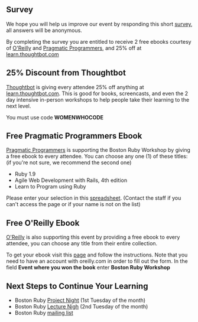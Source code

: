 ## Survey

We hope you will help us improve our event by responding
this short [survey](https://docs.google.com/spreadsheet/viewform?formkey=dFNmcmFrRUNRSjVQOWpGZ0xmcUpPb2c6MQ),
all answers will be anonymous.

By completing the survey you are entitled to receive
2 free ebooks courtesy of [O'Reilly](http://oreilly.com/)
and [Pragmatic Programmers](http://pragprog.com/), and 25% off at
[learn.thoughtbot.com](http://learn.thoughtbot.com)


## 25% Discount from Thoughtbot

[Thoughtbot](http://thoughtbot.com/)
is giving every attendee 25% off anything at [learn.thoughtbot.com](http://learn.thoughtbot.com).
This is good for books, screencasts, and even
the 2 day intensive in-person workshops to help people take
their learning to the next level.

You must use code **WOMENWHOCODE**


## Free Pragmatic Programmers Ebook

[Pragmatic Programmers](http://pragprog.com/)
is supporting the Boston Ruby Workshop by giving a free ebook
to every attendee. You can choose any one (1) of these titles:
(if you're not sure, we recommend the second one)

* Ruby 1.9
* Agile Web Development with Rails, 4th edition
* Learn to Program using Ruby

Please enter your selection in this [spreadsheet](https://docs.google.com/spreadsheet/ccc?key=0AqqQWm5UoGQqdGdkdEhsRWxJTy1yT0NOWGhGejVIR2c).
(Contact the staff if you can't access the page or
if your name is not on the list)


## Free O'Reilly Ebook

[O'Reilly](http://oreilly.com/)
is also supporting this event by providing a free ebook to
every attendee, you can choose any title from their entire
collection.

To get your ebook visit this
[page](http://oreilly.com/go/ebookrequest) and follow
the instructions. Note that you need to have an account with
oreilly.com in order to fill out the form.
In the field **Event where you won the book** enter
**Boston Ruby Workshop**


## Next Steps to Continue Your Learning

* Boston Ruby [Project Night](http://project-night.bostonrb.org/) (1st Tuesday of the month)
* Boston Ruby [Lecture Nigh](http://bostonrb.org/) (2nd Tuesday of the month)
* Boston Ruby [mailing list](http://groups.google.com/group/boston-rubygroup)
